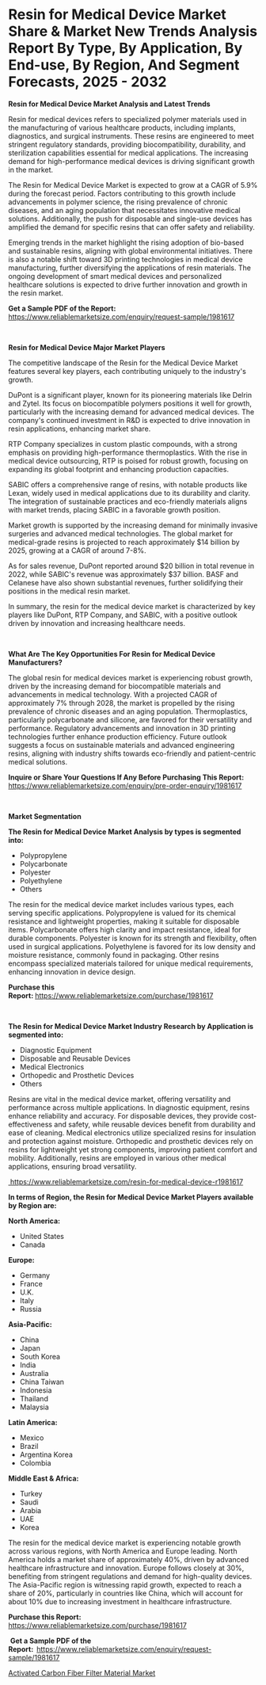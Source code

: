 <p><h1>Resin for Medical Device Market Share & Market New Trends Analysis Report By Type, By Application, By End-use, By Region, And Segment Forecasts, 2025 - 2032</h1></p><p><strong>Resin for Medical Device Market Analysis and Latest Trends</strong></p>
<p><p>Resin for medical devices refers to specialized polymer materials used in the manufacturing of various healthcare products, including implants, diagnostics, and surgical instruments. These resins are engineered to meet stringent regulatory standards, providing biocompatibility, durability, and sterilization capabilities essential for medical applications. The increasing demand for high-performance medical devices is driving significant growth in the market.</p><p>The Resin for Medical Device Market is expected to grow at a CAGR of 5.9% during the forecast period. Factors contributing to this growth include advancements in polymer science, the rising prevalence of chronic diseases, and an aging population that necessitates innovative medical solutions. Additionally, the push for disposable and single-use devices has amplified the demand for specific resins that can offer safety and reliability.</p><p>Emerging trends in the market highlight the rising adoption of bio-based and sustainable resins, aligning with global environmental initiatives. There is also a notable shift toward 3D printing technologies in medical device manufacturing, further diversifying the applications of resin materials. The ongoing development of smart medical devices and personalized healthcare solutions is expected to drive further innovation and growth in the resin market.</p></p>
<p><strong>Get a Sample PDF of the Report:&nbsp;</strong> <a href="https://www.reliablemarketsize.com/enquiry/request-sample/1981617?utm_campaign=2186&utm_medium=2&utm_source=Github&utm_content=ia&utm_term=05022025&utm_id=resin-for-medical-device">https://www.reliablemarketsize.com/enquiry/request-sample/1981617</a></p>
<p>&nbsp;</p>
<p><strong>Resin for Medical Device Major Market Players</strong></p>
<p><p>The competitive landscape of the Resin for the Medical Device Market features several key players, each contributing uniquely to the industry's growth. </p><p>DuPont is a significant player, known for its pioneering materials like Delrin and Zytel. Its focus on biocompatible polymers positions it well for growth, particularly with the increasing demand for advanced medical devices. The company's continued investment in R&D is expected to drive innovation in resin applications, enhancing market share.</p><p>RTP Company specializes in custom plastic compounds, with a strong emphasis on providing high-performance thermoplastics. With the rise in medical device outsourcing, RTP is poised for robust growth, focusing on expanding its global footprint and enhancing production capacities.</p><p>SABIC offers a comprehensive range of resins, with notable products like Lexan, widely used in medical applications due to its durability and clarity. The integration of sustainable practices and eco-friendly materials aligns with market trends, placing SABIC in a favorable growth position.</p><p>Market growth is supported by the increasing demand for minimally invasive surgeries and advanced medical technologies. The global market for medical-grade resins is projected to reach approximately $14 billion by 2025, growing at a CAGR of around 7-8%.</p><p>As for sales revenue, DuPont reported around $20 billion in total revenue in 2022, while SABIC's revenue was approximately $37 billion. BASF and Celanese have also shown substantial revenues, further solidifying their positions in the medical resin market.</p><p>In summary, the resin for the medical device market is characterized by key players like DuPont, RTP Company, and SABIC, with a positive outlook driven by innovation and increasing healthcare needs.</p></p>
<p>&nbsp;</p>
<p><strong>What Are The Key Opportunities For Resin for Medical Device Manufacturers?</strong></p>
<p><p>The global resin for medical devices market is experiencing robust growth, driven by the increasing demand for biocompatible materials and advancements in medical technology. With a projected CAGR of approximately 7% through 2028, the market is propelled by the rising prevalence of chronic diseases and an aging population. Thermoplastics, particularly polycarbonate and silicone, are favored for their versatility and performance. Regulatory advancements and innovation in 3D printing technologies further enhance production efficiency. Future outlook suggests a focus on sustainable materials and advanced engineering resins, aligning with industry shifts towards eco-friendly and patient-centric medical solutions.</p></p>
<p><strong>Inquire or Share Your Questions If Any Before Purchasing This Report:</strong> <a href="https://www.reliablemarketsize.com/enquiry/pre-order-enquiry/1981617?utm_campaign=2186&utm_medium=2&utm_source=Github&utm_content=ia&utm_term=05022025&utm_id=resin-for-medical-device">https://www.reliablemarketsize.com/enquiry/pre-order-enquiry/1981617</a></p>
<p>&nbsp;</p>
<p><strong>Market Segmentation</strong></p>
<p><strong>The Resin for Medical Device Market Analysis by types is segmented into:</strong></p>
<p><ul><li>Polypropylene</li><li>Polycarbonate</li><li>Polyester</li><li>Polyethylene</li><li>Others</li></ul></p>
<p><p>The resin for the medical device market includes various types, each serving specific applications. Polypropylene is valued for its chemical resistance and lightweight properties, making it suitable for disposable items. Polycarbonate offers high clarity and impact resistance, ideal for durable components. Polyester is known for its strength and flexibility, often used in surgical applications. Polyethylene is favored for its low density and moisture resistance, commonly found in packaging. Other resins encompass specialized materials tailored for unique medical requirements, enhancing innovation in device design.</p></p>
<p><strong>Purchase this Report:&nbsp;</strong><a href="https://www.reliablemarketsize.com/purchase/1981617?utm_campaign=2186&utm_medium=2&utm_source=Github&utm_content=ia&utm_term=05022025&utm_id=resin-for-medical-device">https://www.reliablemarketsize.com/purchase/1981617</a></p>
<p>&nbsp;</p>
<p><strong>The Resin for Medical Device Market Industry Research by Application is segmented into:</strong></p>
<p><ul><li>Diagnostic Equipment</li><li>Disposable and Reusable Devices</li><li>Medical Electronics</li><li>Orthopedic and Prosthetic Devices</li><li>Others</li></ul></p>
<p><p>Resins are vital in the medical device market, offering versatility and performance across multiple applications. In diagnostic equipment, resins enhance reliability and accuracy. For disposable devices, they provide cost-effectiveness and safety, while reusable devices benefit from durability and ease of cleaning. Medical electronics utilize specialized resins for insulation and protection against moisture. Orthopedic and prosthetic devices rely on resins for lightweight yet strong components, improving patient comfort and mobility. Additionally, resins are employed in various other medical applications, ensuring broad versatility.</p></p>
<p><a href="https://www.reliablemarketsize.com/resin-for-medical-device-r1981617?utm_campaign=2186&utm_medium=2&utm_source=Github&utm_content=ia&utm_term=05022025&utm_id=resin-for-medical-device">&nbsp;https://www.reliablemarketsize.com/resin-for-medical-device-r1981617</a></p>
<p><strong>In terms of Region, the Resin for Medical Device Market Players available by Region are:</strong></p>
<p>
    <p> <strong> North America: </strong>
        <ul>
            <li>United States</li>
            <li>Canada</li>
        </ul>
        </p> 
    <p> <strong> Europe: </strong>
        <ul>
            <li>Germany</li>
            <li>France</li>
            <li>U.K.</li>
            <li>Italy</li>
            <li>Russia</li>
        </ul>
        </p> 
    <p> <strong> Asia-Pacific: </strong>
        <ul>
            <li>China</li>
            <li>Japan</li>
            <li>South Korea</li>
            <li>India</li>
            <li>Australia</li>
            <li>China Taiwan</li>
            <li>Indonesia</li>
            <li>Thailand</li>
            <li>Malaysia</li>
        </ul>
        </p> 
    <p> <strong> Latin America: </strong>
        <ul>
            <li>Mexico</li>
            <li>Brazil</li>
            <li>Argentina Korea</li>
            <li>Colombia</li>
        </ul>
        </p> 
    <p> <strong> Middle East & Africa: </strong>
        <ul>
            <li>Turkey</li>
            <li>Saudi</li>
            <li>Arabia</li>
            <li>UAE</li>
            <li>Korea</li>
        </ul>
    </p>
    </p>
<p><p>The resin for the medical device market is experiencing notable growth across various regions, with North America and Europe leading. North America holds a market share of approximately 40%, driven by advanced healthcare infrastructure and innovation. Europe follows closely at 30%, benefiting from stringent regulations and demand for high-quality devices. The Asia-Pacific region is witnessing rapid growth, expected to reach a share of 20%, particularly in countries like China, which will account for about 10% due to increasing investment in healthcare infrastructure.</p></p>
<p><strong>Purchase this Report: </strong><a href="https://www.reliablemarketsize.com/purchase/1981617?utm_campaign=2186&utm_medium=2&utm_source=Github&utm_content=ia&utm_term=05022025&utm_id=resin-for-medical-device">https://www.reliablemarketsize.com/purchase/1981617</a></p>
<p>&nbsp;<strong>Get a Sample PDF of the Report:&nbsp;&nbsp;</strong><a href="https://www.reliablemarketsize.com/enquiry/request-sample/1981617?utm_campaign=2186&utm_medium=2&utm_source=Github&utm_content=ia&utm_term=05022025&utm_id=resin-for-medical-device">https://www.reliablemarketsize.com/enquiry/request-sample/1981617</a></p>
<p><strong></strong></p>
<p><p><a href="https://github.com/abbislposival/Market-Research-Report-List-1/blob/main/activated-carbon-fiber-filter-material-market.md?utm_campaign=2186&utm_medium=2&utm_source=Github&utm_content=ia&utm_term=05022025&utm_id=resin-for-medical-device">Activated Carbon Fiber Filter Material Market</a></p></p>